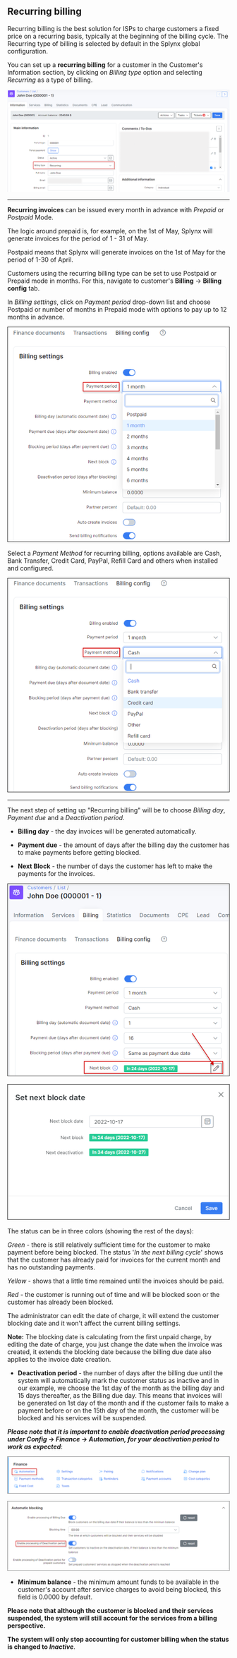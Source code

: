 ## Recurring billing

Recurring billing is the best solution for ISPs to charge customers a fixed price on a recurring basis, typically at the beginning of the billing cycle. The Recurring type of billing is selected by default in the Splynx global configuration.

You can set up a **recurring billing** for a customer in the Customer's Information section, by clicking on *Billing type* option and selecting *Recurring* as a type of billing.

![Type of billing](type_of_billing_recurring.png)


---------
**Recurring invoices** can be issued every month in advance with *Prepaid* or *Postpaid* Mode.

The logic around prepaid is, for example, on the 1st of May, Splynx will generate invoices for the period of 1 - 31 of May.

Postpaid means that Splynx will generate invoices on the 1st of May for the period of 1-30 of April.

Customers using the recurring billing type can be set to use Postpaid or Prepaid mode in months. For this, navigate to customer's **Billing** → **Billing config** tab.

In *Billing settings*, click on *Payment period* drop-down list and choose Postpaid or number of months in Prepaid mode with options to pay up to 12 months in advance.

![Prepay or Postpay](prepay_postpay.png)

Select a *Payment Method* for recurring billing, options available are Cash, Bank Transfer, Credit Card, PayPal, Refill Card and others when installed and configured.

![payment method](payment_method_1.png)

---------
The next step of setting up "Recurring billing" will be to choose *Billing day*, *Payment due* and a *Deactivation period*.

* **Billing day** - the day invoices will be generated automatically.

* **Payment due** - the amount of days after the billing day the customer has to make payments before getting blocked.

* **Next Block** - the number of days the customer has left to make the payments for the invoices.

![Billing settings](billing_settings.png)

![Billing settings](date_of_charge.png)

The status can be in three colors (showing the rest of the days):

_Green_  - there is still relatively sufficient time for the customer to make payment before being blocked. The status '_In the next billing cycle_' shows that the customer has already paid for invoices for the current month and has no outstanding payments.

_Yellow_ - shows that a little time remained until the invoices should be paid.

 _Red_ - the customer is running out of time and will be blocked soon or the customer has already been blocked.

The administrator can edit the date of charge, it will extend the customer blocking date and it won't affect the current billing settings.

**Note:** The blocking date is calculating from the first unpaid charge, by editing the date of charge, you just change the date when the invoice was created, it extends the blocking date because the billing due date also applies to the invoice date creation.

* **Deactivation period** - the number of days after the billing due until the system will automatically mark the customer status as inactive and
in our example, we choose the 1st day of the month as the billing day and 15 days thereafter, as the Billing due day. This means that invoices will be generated on 1st day of the month and if the customer fails to make a payment before or on the 15th day of the month, the customer will be blocked and his services will be suspended.


***Please note that it is important to enable deactivation period processing under *Config → Finance → Automation*, for your deactivation period to work as expected***:

![Automation](automation.png)

![Automation](automation1.png)

* **Minimum balance** - the minimum amount funds to be available in the customer's account after service charges to avoid being blocked, this field is 0.0000 by default.


**Please note that although the customer is blocked and their services suspended, the system will still account for the services from a billing perspective.**

**The system will only stop accounting for customer billing when the status is changed to _Inactive_**.
